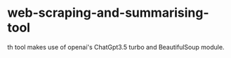 # web-scraping-and-summarising-tool
th tool makes use of openai's ChatGpt3.5 turbo and BeautifulSoup module.
